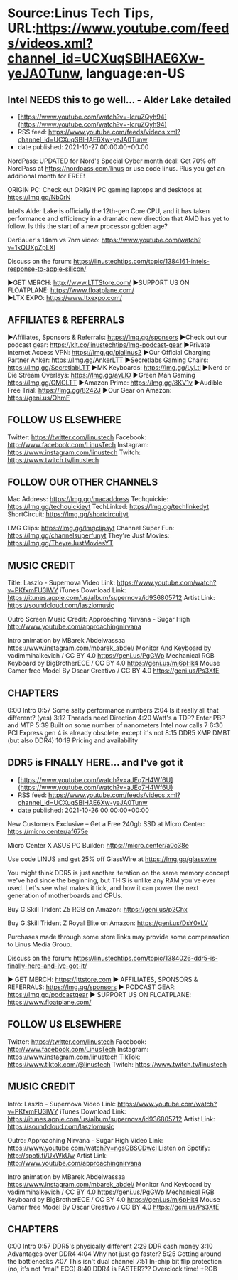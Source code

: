 # Source:Linus Tech Tips, URL:https://www.youtube.com/feeds/videos.xml?channel_id=UCXuqSBlHAE6Xw-yeJA0Tunw, language:en-US

## Intel NEEDS this to go well... - Alder Lake detailed
 - [https://www.youtube.com/watch?v=-lcruZQyh94](https://www.youtube.com/watch?v=-lcruZQyh94)
 - RSS feed: https://www.youtube.com/feeds/videos.xml?channel_id=UCXuqSBlHAE6Xw-yeJA0Tunw
 - date published: 2021-10-27 00:00:00+00:00

NordPass: UPDATED for Nord's Special Cyber month deal! Get 70% off NordPass at https://nordpass.com/linus or use code linus. Plus you get an additional month for FREE!

ORIGIN PC: Check out ORIGIN PC gaming laptops and desktops at https://lmg.gg/Nb0rN

Intel’s Alder Lake is officially the 12th-gen Core CPU, and it has taken performance and efficiency in a dramatic new direction that AMD has yet to follow. Is this the start of a new processor golden age?

Der8auer's 14nm vs 7nm video: https://www.youtube.com/watch?v=1kQUXpZpLXI

Discuss on the forum: https://linustechtips.com/topic/1384161-intels-response-to-apple-silicon/


►GET MERCH: http://www.LTTStore.com/
►SUPPORT US ON FLOATPLANE: https://www.floatplane.com/  
►LTX EXPO: https://www.ltxexpo.com/   

AFFILIATES & REFERRALS
---------------------------------------------------
►Affiliates, Sponsors & Referrals: https://lmg.gg/sponsors
►Check out our podcast gear: https://kit.co/linustechtips/lmg-podcast-gear
►Private Internet Access VPN: https://lmg.gg/pialinus2
►Our Official Charging Partner Anker: https://lmg.gg/AnkerLTT
►Secretlabs Gaming Chairs: https://lmg.gg/SecretlabLTT
►MK Keyboards: https://lmg.gg/LyLtl
►Nerd or Die Stream Overlays: https://lmg.gg/avLlO
►Green Man Gaming https://lmg.gg/GMGLTT
►Amazon Prime: https://lmg.gg/8KV1v
►Audible Free Trial: https://lmg.gg/8242J
►Our Gear on Amazon: https://geni.us/OhmF

FOLLOW US ELSEWHERE
---------------------------------------------------  
Twitter: https://twitter.com/linustech
Facebook: http://www.facebook.com/LinusTech
Instagram: https://www.instagram.com/linustech
Twitch: https://www.twitch.tv/linustech

FOLLOW OUR OTHER CHANNELS
---------------------------------------------------  
Mac Address: https://lmg.gg/macaddress
Techquickie: https://lmg.gg/techquickieyt
TechLinked: https://lmg.gg/techlinkedyt
ShortCircuit: https://lmg.gg/shortcircuityt

LMG Clips: https://lmg.gg/lmgclipsyt
Channel Super Fun: https://lmg.gg/channelsuperfunyt
They're Just Movies: https://lmg.gg/TheyreJustMoviesYT

MUSIC CREDIT
---------------------------------------------------  
Title: Laszlo - Supernova
Video Link: https://www.youtube.com/watch?v=PKfxmFU3lWY
iTunes Download Link: https://itunes.apple.com/us/album/supernova/id936805712
Artist Link: https://soundcloud.com/laszlomusic

Outro Screen Music Credit: Approaching Nirvana - Sugar High http://www.youtube.com/approachingnirvana

Intro animation by MBarek Abdelwassaa https://www.instagram.com/mbarek_abdel/
Monitor And Keyboard by vadimmihalkevich / CC BY 4.0  https://geni.us/PgGWp
Mechanical RGB Keyboard by BigBrotherECE / CC BY 4.0 https://geni.us/mj6pHk4
Mouse Gamer free Model By Oscar Creativo / CC BY 4.0 https://geni.us/Ps3XfE

CHAPTERS
---------------------------------------------------  
0:00 Intro
0:57 Some salty performance numbers
2:04 Is it really all that different? (yes)
3:12 Threads need Direction
4:20 Watt's a TDP? Enter PBP and MTP
5:39 Built on some number of nanometers Intel now calls 7
6:30 PCI Express gen 4 is already obsolete, except it's not
8:15 DDR5 XMP DMBT (but also DDR4)
10:19 Pricing and availability

## DDR5 is FINALLY HERE... and I've got it
 - [https://www.youtube.com/watch?v=aJEq7H4Wf6U](https://www.youtube.com/watch?v=aJEq7H4Wf6U)
 - RSS feed: https://www.youtube.com/feeds/videos.xml?channel_id=UCXuqSBlHAE6Xw-yeJA0Tunw
 - date published: 2021-10-26 00:00:00+00:00

New Customers Exclusive – Get a Free 240gb SSD at Micro Center: https://micro.center/af675e

Micro Center X ASUS PC Builder: https://micro.center/a0c38e

Use code LINUS and get 25% off GlassWire at https://lmg.gg/glasswire

You might think DDR5 is just another iteration on the same memory concept we've had since the beginning, but THIS is unlike any RAM you've ever used. Let's see what makes it tick, and how it can power the next generation of motherboards and CPUs.


Buy G.Skill Trident Z5 RGB on Amazon: https://geni.us/p2Chx

Buy G.Skill Trident Z Royal Elite on Amazon: https://geni.us/DsY0xLV

Purchases made through some store links may provide some compensation to Linus Media Group.

Discuss on the forum: https://linustechtips.com/topic/1384026-ddr5-is-finally-here-and-ive-got-it/

► GET MERCH: https://lttstore.com
► AFFILIATES, SPONSORS & REFERRALS: https://lmg.gg/sponsors
► PODCAST GEAR: https://lmg.gg/podcastgear
► SUPPORT US ON FLOATPLANE: https://www.floatplane.com/

FOLLOW US ELSEWHERE
---------------------------------------------------  
Twitter: https://twitter.com/linustech
Facebook: http://www.facebook.com/LinusTech
Instagram: https://www.instagram.com/linustech
TikTok: https://www.tiktok.com/@linustech
Twitch: https://www.twitch.tv/linustech

MUSIC CREDIT
---------------------------------------------------
Intro: Laszlo - Supernova
Video Link: https://www.youtube.com/watch?v=PKfxmFU3lWY
iTunes Download Link: https://itunes.apple.com/us/album/supernova/id936805712
Artist Link: https://soundcloud.com/laszlomusic

Outro: Approaching Nirvana - Sugar High
Video Link: https://www.youtube.com/watch?v=ngsGBSCDwcI
Listen on Spotify: http://spoti.fi/UxWkUw
Artist Link: http://www.youtube.com/approachingnirvana

Intro animation by MBarek Abdelwassaa https://www.instagram.com/mbarek_abdel/
Monitor And Keyboard by vadimmihalkevich / CC BY 4.0  https://geni.us/PgGWp
Mechanical RGB Keyboard by BigBrotherECE / CC BY 4.0 https://geni.us/mj6pHk4
Mouse Gamer free Model By Oscar Creativo / CC BY 4.0 https://geni.us/Ps3XfE

CHAPTERS
---------------------------------------------------  
0:00 Intro
0:57 DDR5's physically different
2:29 DDR cash money
3:10 Advantages over DDR4
4:04 Why not just go faster?
5:25 Getting around the bottlenecks
7:07 This isn't dual channel
7:51 In-chip bit flip protection (no, it's not "real" ECC)
8:40 DDR4 is FASTER??? Overclock time! +RGB

